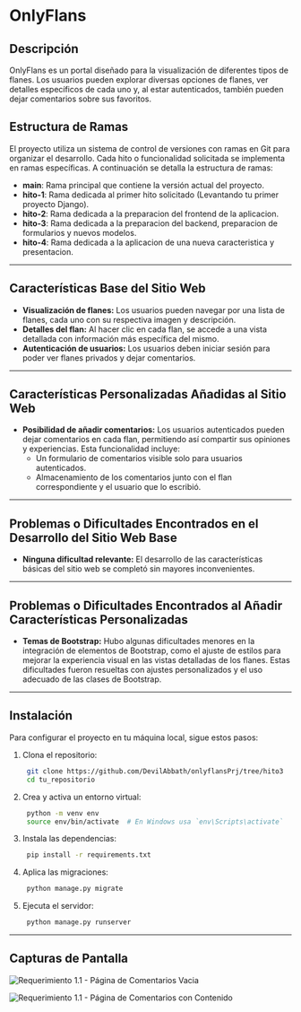 # OnlyFlans

## Descripción

OnlyFlans es un portal diseñado para la visualización de diferentes tipos de flanes. Los usuarios pueden explorar diversas opciones de flanes, ver detalles específicos de cada uno y, al estar autenticados, también pueden dejar comentarios sobre sus favoritos.

## Estructura de Ramas

El proyecto utiliza un sistema de control de versiones con ramas en Git para organizar el desarrollo. Cada hito o funcionalidad solicitada se implementa en ramas específicas. A continuación se detalla la estructura de ramas:

- **main**: Rama principal que contiene la versión actual del proyecto.
- **hito-1**: Rama dedicada al primer hito solicitado (Levantando tu primer proyecto Django).
- **hito-2**: Rama dedicada a la preparacion del frontend de la aplicacion.
- **hito-3**: Rama dedicada a la preparacion del backend, preparacion de formularios y nuevos modelos. 
- **hito-4**: Rama dedicada a la aplicacion de una nueva caracteristica y presentacion.

---

## Características Base del Sitio Web

- **Visualización de flanes:** Los usuarios pueden navegar por una lista de flanes, cada uno con su respectiva imagen y descripción.
- **Detalles del flan:** Al hacer clic en cada flan, se accede a una vista detallada con información más específica del mismo.
- **Autenticación de usuarios:** Los usuarios deben iniciar sesión para poder ver flanes privados y dejar comentarios.

---

## Características Personalizadas Añadidas al Sitio Web

- **Posibilidad de añadir comentarios:** Los usuarios autenticados pueden dejar comentarios en cada flan, permitiendo así compartir sus opiniones y experiencias. Esta funcionalidad incluye:
  - Un formulario de comentarios visible solo para usuarios autenticados.
  - Almacenamiento de los comentarios junto con el flan correspondiente y el usuario que lo escribió.

---

## Problemas o Dificultades Encontrados en el Desarrollo del Sitio Web Base

- **Ninguna dificultad relevante:** El desarrollo de las características básicas del sitio web se completó sin mayores inconvenientes.

---

## Problemas o Dificultades Encontrados al Añadir Características Personalizadas

- **Temas de Bootstrap:** Hubo algunas dificultades menores en la integración de elementos de Bootstrap, como el ajuste de estilos para mejorar la experiencia visual en las vistas detalladas de los flanes. Estas dificultades fueron resueltas con ajustes personalizados y el uso adecuado de las clases de Bootstrap.

---

## Instalación

Para configurar el proyecto en tu máquina local, sigue estos pasos:

1. Clona el repositorio:

   ```bash
    git clone https://github.com/DevilAbbath/onlyflansPrj/tree/hito3
    cd tu_repositorio

2. Crea y activa un entorno virtual:

   ```bash
    python -m venv env
    source env/bin/activate  # En Windows usa `env\Scripts\activate`

3. Instala las dependencias:

   ```bash
    pip install -r requirements.txt

4. Aplica las migraciones:

   ```bash
    python manage.py migrate


5. Ejecuta el servidor:

   ```bash
    python manage.py runserver

---

## Capturas de Pantalla

![Requerimiento 1.1 - Página de Comentarios Vacia](prints/END/comentary1.png)

![Requerimiento 1.1 - Página de Comentarios con Contenido](prints/END/comentary2.png)